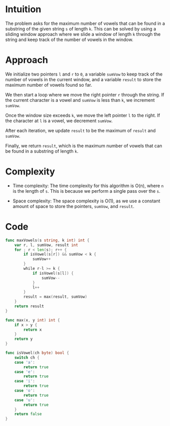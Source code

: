 # Intuition
The problem asks for the maximum number of vowels that can be found in a substring of the given string `s` of length `k`. This can be solved by using a sliding window approach where we slide a window of length `k` through the string and keep track of the number of vowels in the window.

# Approach
We initialize two pointers `l` and `r` to `0`, a variable `sumVow` to keep track of the number of vowels in the current window, and a variable `result` to store the maximum number of vowels found so far.

We then start a loop where we move the right pointer `r` through the string. If the current character is a vowel and `sumVow` is less than `k`, we increment `sumVow`.

Once the window size exceeds `k`, we move the left pointer `l` to the right. If the character at `l` is a vowel, we decrement `sumVow`.

After each iteration, we update `result` to be the maximum of `result` and `sumVow`.

Finally, we return `result`, which is the maximum number of vowels that can be found in a substring of length `k`.

# Complexity
- Time complexity: The time complexity for this algorithm is O(n), where `n` is the length of `s`. This is because we perform a single pass over the `s`.

- Space complexity: The space complexity is O(1), as we use a constant amount of space to store the pointers, `sumVow`, and `result`.

# Code
```go
func maxVowels(s string, k int) int {
	var r, l, sumVow, result int
	for ; r < len(s); r++ {
		if isVowel(s[r]) && sumVow < k {
			sumVow++
		}
		while r-l >= k {
			if isVowel(s[l]) {
				sumVow--
			}
			l++
		}
		result = max(result, sumVow)
	}
	return result
}

func max(x, y int) int {
	if x > y {
		return x
	}
	return y
}

func isVowel(ch byte) bool {
	switch ch {
	case 'a':
		return true
	case 'e':
		return true
	case 'i':
		return true
	case 'o':
		return true
	case 'u':
		return true
	}
	return false
}